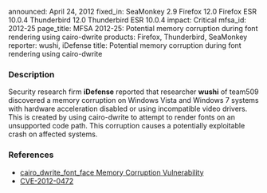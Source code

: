 announced: April 24, 2012
fixed_in: SeaMonkey 2.9
          Firefox 12.0
          Firefox ESR 10.0.4
          Thunderbird 12.0
          Thunderbird ESR 10.0.4
impact: Critical
mfsa_id: 2012-25
page_title: MFSA 2012-25: Potential memory corruption during font rendering using cairo-dwrite
products: Firefox, Thunderbird, SeaMonkey
reporter: wushi, iDefense
title: Potential memory corruption during font rendering using cairo-dwrite

<h3>Description</h3>

<p>Security research firm <strong>iDefense</strong> reported that researcher
<strong>wushi</strong> of team509 discovered a memory corruption on Windows
Vista and Windows 7 systems with hardware acceleration disabled or using
incompatible video drivers. This is created by using cairo-dwrite to attempt to
render fonts on an unsupported code path. This corruption causes a potentially
exploitable crash on affected systems.
</p>


<h3>References</h3>

<ul>
  <li><a href="https://bugzilla.mozilla.org/show_bug.cgi?id=744480">
       cairo_dwrite_font_face Memory Corruption Vulnerability</a></li>
  <li><a href="http://cve.mitre.org/cgi-bin/cvename.cgi?name=CVE-2012-0472" class="ex-ref">CVE-2012-0472</a></li>
</ul>



